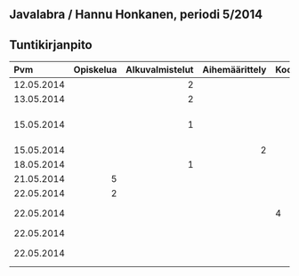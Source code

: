 ## Javalabra / Hannu Honkanen, periodi 5/2014

## Tuntikirjanpito
| Pvm        | Opiskelua | Alkuvalmistelut | Aihemäärittely | Koodaus | Testaus | Muu | KOMMENTTI |
| :----------| --------: | --------------: | -------------: | :------ | :------ | :-- | :-------- |
| 12.05.2014 |           | 2               |                |         |         |     | aloitusluento  |
| 13.05.2014 |           | 2               |                |         |         |     | git/java-projekti |
| 15.05.2014 |           | 1               |                |         |         |     | md-opiskelua/tuntikirjanpidon aloitus |
| 15.05.2014 |           |                 | 2              |         |         |     | alustava aihemäärittely |
| 18.05.2014 |           | 1               |                |         |         |     | viikon 2 ohjeiden luku |
| 21.05.2014 | 5         |                 |                |         |         |     | ohja- ym. kertausta |
| 22.05.2014 | 2         |                 |                |         |         |     | git/java-projekti uusiksi |
| 22.05.2014 |           |                 |                | 4       |         |     | ensimmäisiä toiminnallisuuksia |
| 22.05.2014 |           |                 |                |         | 1       |     | ensimmäisiä unit-testejä |
| 22.05.2014 |           |                 |                |         |         | 1   | skannerin kanssa sähläämistä |
